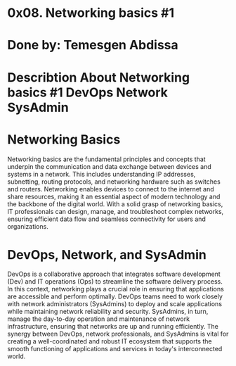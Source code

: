 # 0x08. Networking basics #1
# Done by: Temesgen Abdissa
# Describtion About  Networking basics #1 DevOps Network SysAdmin
# Networking Basics
Networking basics are the fundamental principles and concepts that underpin the communication and data exchange between devices and systems in a network. This includes understanding IP addresses, subnetting, routing protocols, and networking hardware such as switches and routers. Networking enables devices to connect to the internet and share resources, making it an essential aspect of modern technology and the backbone of the digital world. With a solid grasp of networking basics, IT professionals can design, manage, and troubleshoot complex networks, ensuring efficient data flow and seamless connectivity for users and organizations.

# DevOps, Network, and SysAdmin
DevOps is a collaborative approach that integrates software development (Dev) and IT operations (Ops) to streamline the software delivery process. In this context, networking plays a crucial role in ensuring that applications are accessible and perform optimally. DevOps teams need to work closely with network administrators (SysAdmins) to deploy and scale applications while maintaining network reliability and security. SysAdmins, in turn, manage the day-to-day operation and maintenance of network infrastructure, ensuring that networks are up and running efficiently. The synergy between DevOps, network professionals, and SysAdmins is vital for creating a well-coordinated and robust IT ecosystem that supports the smooth functioning of applications and services in today's interconnected world.
